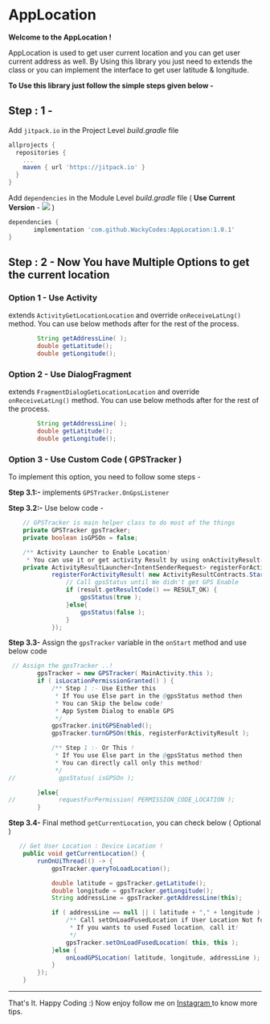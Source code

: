 # AppLocation
**Welcome to the AppLocation !**

AppLocation is used to get user current location and you can get user current address as well. By Using this library you just need to extends the class or you can implement the interface to get user latitude & longitude.

**To Use this library just follow the simple steps given below -**

## Step : 1 - 
Add `jitpack.io` in the Project Level _build.gradle_ file
```groovy
allprojects {
  repositories {
    ...
    maven { url 'https://jitpack.io' }
  }
}
```
Add `dependencies` in the Module Level _build.gradle_ file 
( **Use Current Version** - [![](https://jitpack.io/v/WackyCodes/AppLocation.svg)](https://jitpack.io/#WackyCodes/AppLocation) )
```groovy
dependencies {
       implementation 'com.github.WackyCodes:AppLocation:1.0.1'
}
```

## Step : 2 - Now You have Multiple Options to get the current location

### Option 1 - Use Activity

extends `ActivityGetLocationLocation` and override `onReceiveLatLng()` method.
You can use below methods after for the rest of the process.
```java
        String getAddressLine( );
        double getLatitude();
        double getLongitude();
```

### Option 2 - Use DialogFragment

extends `FragmentDialogGetLocationLocation` and override `onReceiveLatLng()` method.
You can use below methods after for the rest of the process.
```java
        String getAddressLine( );
        double getLatitude();
        double getLongitude();
```

### Option 3 - Use Custom Code ( GPSTracker )

To implement this option, you need to follow some steps -

**Step 3.1:-** implements `GPSTracker.OnGpsListener`

**Step 3.2:-** Use below code -
```java
    // GPSTracker is main helper class to do most of the things
    private GPSTracker gpsTracker;
    private boolean isGPSOn = false;

    /** Activity Launcher to Enable Location!
     * You can use it or get activity Result by using onActivityResult() */
    private ActivityResultLauncher<IntentSenderRequest> registerForActivityResult =
            registerForActivityResult( new ActivityResultContracts.StartIntentSenderForResult(), result -> {
                // Call gpsStatus until We didn't get GPS Enable
                if (result.getResultCode() == RESULT_OK) {
                    gpsStatus(true );
                }else{
                    gpsStatus(false );
                }
            });

```

**Step 3.3-** Assign the `gpsTracker` variable in the `onStart` method and use below code
```java
 // Assign the gpsTracker ..!
        gpsTracker = new GPSTracker( MainActivity.this );
        if ( isLocationPermissionGranted() ) {
            /** Step 1 :- Use Either this
             * If You use Else part in the @gpsStatus method then
             * You can Skip the below code!
             * App System Dialog to enable GPS
             */
            gpsTracker.initGPSEnabled();
            gpsTracker.turnGPSOn(this, registerForActivityResult );

            /** Step 1 :- Or This !
             * If You use Else part in the @gpsStatus method then
             * You can directly call only this method!
             */
//            gpsStatus( isGPSOn );

        }else{
//            requestForPermission( PERMISSION_CODE_LOCATION );
        }
```

**Step 3.4-** Final method `getCurrentLocation`, you can check below ( Optional ) 
```java
   // Get User Location : Device Location !
    public void getCurrentLocation() {
        runOnUiThread(() -> {
            gpsTracker.queryToLoadLocation();

            double latitude = gpsTracker.getLatitude();
            double longitude = gpsTracker.getLongitude();
            String addressLine = gpsTracker.getAddressLine(this);

            if ( addressLine == null || ( latitude + "," + longitude ).equalsIgnoreCase("0.0,0.0")) {
                /** Call setOnLoadFusedLocation if User Location Not found
                 * If you wants to used Fused location, call it!
                 */
                gpsTracker.setOnLoadFusedLocation( this, this );
            }else {
                onLoadGPSLocation( latitude, longitude, addressLine );
            }
        });
    }
```


***

That's It. Happy Coding :)
Now enjoy  follow me on [Instagram ](https://www.instagram.com/wackycodes_/)to know more tips.
